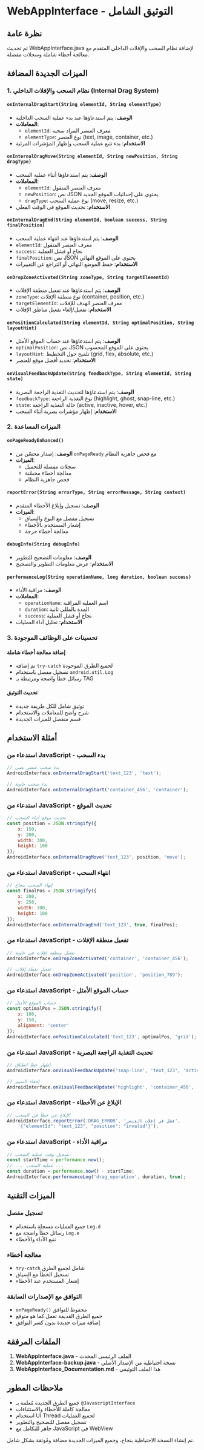 # WebAppInterface - التوثيق الشامل

## نظرة عامة
تم تحديث WebAppInterface.java لإضافة نظام السحب والإفلات الداخلي المتقدم مع معالجة أخطاء شاملة وسجلات مفصلة.

## الميزات الجديدة المضافة

### 1. نظام السحب والإفلات الداخلي (Internal Drag System)

#### `onInternalDragStart(String elementId, String elementType)`
- **الوصف**: يتم استدعاؤها عند بدء عملية السحب الداخلية
- **المعاملات**:
  - `elementId`: معرف العنصر المراد سحبه
  - `elementType`: نوع العنصر (text, image, container, etc.)
- **الاستخدام**: بدء تتبع عملية السحب وإظهار المؤشرات المرئية

#### `onInternalDragMove(String elementId, String newPosition, String dragType)`
- **الوصف**: يتم استدعاؤها أثناء عملية السحب
- **المعاملات**:
  - `elementId`: معرف العنصر المنقول
  - `newPosition`: نص JSON يحتوي على إحداثيات الموقع الجديد
  - `dragType`: نوع عملية السحب (move, resize, etc.)
- **الاستخدام**: تحديث الموقع في الوقت الفعلي

#### `onInternalDragEnd(String elementId, boolean success, String finalPosition)`
- **الوصف**: يتم استدعاؤها عند انتهاء عملية السحب
- `elementId`: معرف العنصر المنقول
- `success`: نجاح أو فشل العملية
- `finalPosition`: نص JSON يحتوي على الموقع النهائي
- **الاستخدام**: حفظ الموضع النهائي أو التراجع عن التغييرات

#### `onDropZoneActivated(String zoneType, String targetElementId)`
- **الوصف**: يتم استدعاؤها عند تفعيل منطقة الإفلات
- `zoneType`: نوع منطقة الإفلات (container, position, etc.)
- `targetElementId`: معرف العنصر الهدف للإفلات
- **الاستخدام**: تفعيل/إلغاء تفعيل مناطق الإفلات

#### `onPositionCalculated(String elementId, String optimalPosition, String layoutHint)`
- **الوصف**: يتم استدعاؤها عند حساب الموقع الأمثل
- `optimalPosition`: نص JSON يحتوي على الموقع المحسوب
- `layoutHint`: تلميح حول التخطيط (grid, flex, absolute, etc.)
- **الاستخدام**: تحديد أفضل موقع للعنصر

#### `onVisualFeedbackUpdate(String feedbackType, String elementId, String state)`
- **الوصف**: يتم استدعاؤها لتحديث التغذية الراجعة البصرية
- `feedbackType`: نوع التغذية الراجعة (highlight, ghost, snap-line, etc.)
- `state`: حالة التغذية الراجعة (active, inactive, hover, etc.)
- **الاستخدام**: إظهار مؤشرات بصرية أثناء السحب

### 2. الميزات المساعدة

#### `onPageReadyEnhanced()`
- **الوصف**: إصدار محسّن من `onPageReady` مع فحص جاهزية النظام
- **الميزات**:
  - سجلات مفصلة للتحميل
  - معالجة أخطاء محسّنة
  - فحص جاهزية النظام

#### `reportError(String errorType, String errorMessage, String context)`
- **الوصف**: تسجيل وإبلاغ الأخطاء المتقدم
- **الميزات**:
  - تسجيل مفصل مع النوع والسياق
  - إشعار المستخدم بالأخطاء
  - معالجة أخطاء حرجة

#### `debugInfo(String debugInfo)`
- **الوصف**: معلومات التصحيح للتطوير
- **الاستخدام**: عرض معلومات التطوير والتصحيح

#### `performanceLog(String operationName, long duration, boolean success)`
- **الوصف**: مراقبة الأداء
- **المعاملات**:
  - `operationName`: اسم العملية المراقبة
  - `duration`: المدة بالمللي ثانية
  - `success`: نجاح أو فشل العملية
- **الاستخدام**: تحليل أداء العمليات

### 3. تحسينات على الوظائف الموجودة

#### إضافة معالجة أخطاء شاملة
- تم إضافة `try-catch` لجميع الطرق الموجودة
- تسجيل مفصل باستخدام `android.util.Log`
- رسائل خطأ واضحة ومرتبطة بـ TAG

#### تحديث التوثيق
- توثيق شامل للكل طريقة جديدة
- شرح واضح للمعاملات والاستخدام
- قسم منفصل للميزات الجديدة

## أمثلة الاستخدام

### استدعاء من JavaScript - بدء السحب
```javascript
// بدء سحب عنصر نصي
AndroidInterface.onInternalDragStart('text_123', 'text');

// بدء سحب حاوية
AndroidInterface.onInternalDragStart('container_456', 'container');
```

### استدعاء من JavaScript - تحديث الموقع
```javascript
// تحديث موقع أثناء السحب
const position = JSON.stringify({
    x: 150,
    y: 200,
    width: 300,
    height: 100
});
AndroidInterface.onInternalDragMove('text_123', position, 'move');
```

### استدعاء من JavaScript - انتهاء السحب
```javascript
// إنهاء السحب بنجاح
const finalPos = JSON.stringify({
    x: 200,
    y: 250,
    width: 300,
    height: 100
});
AndroidInterface.onInternalDragEnd('text_123', true, finalPos);
```

### استدعاء من JavaScript - تفعيل منطقة الإفلات
```javascript
// تفعيل منطقة إفلات في حاوية
AndroidInterface.onDropZoneActivated('container', 'container_456');

// تفعيل نقطة إفلات
AndroidInterface.onDropZoneActivated('position', 'position_789');
```

### استدعاء من JavaScript - حساب الموقع الأمثل
```javascript
// حساب الموقع الأمثل
const optimalPos = JSON.stringify({
    x: 100,
    y: 150,
    alignment: 'center'
});
AndroidInterface.onPositionCalculated('text_123', optimalPos, 'grid');
```

### استدعاء من JavaScript - تحديث التغذية الراجعة البصرية
```javascript
// إظهار خط انطباق
AndroidInterface.onVisualFeedbackUpdate('snap-line', 'text_123', 'active');

// إخفاء التمييز
AndroidInterface.onVisualFeedbackUpdate('highlight', 'container_456', 'inactive');
```

### استدعاء من JavaScript - الإبلاغ عن الأخطاء
```javascript
// الإبلاغ عن خطأ في السحب
AndroidInterface.reportError('DRAG_ERROR', 'فشل في إفلات العنصر', 
    '{"elementId": "text_123", "position": "invalid"}');
```

### استدعاء من JavaScript - مراقبة الأداء
```javascript
// تسجيل وقت عملية السحب
const startTime = performance.now();
// ... عملية السحب ...
const duration = performance.now() - startTime;
AndroidInterface.performanceLog('drag_operation', duration, true);
```

## الميزات التقنية

### تسجيل مفصل
- جميع العمليات مسجلة باستخدام `Log.d`
- رسائل خطأ واضحة مع `Log.e`
- تتبع الأداء والأخطاء

### معالجة أخطاء
- `try-catch` شامل لجميع الطرق
- تسجيل الخطأ مع السياق
- إشعار المستخدم عند الأخطاء

### التوافق مع الإصدارات السابقة
- `onPageReady()` محفوظ للتوافق
- جميع الطرق القديمة تعمل كما هو متوقع
- إضافة ميزات جديدة بدون كسر التوافق

## الملفات المرفقة

1. **WebAppInterface.java** - الملف الرئيسي المحدث
2. **WebAppInterface-backup.java** - نسخة احتياطية من الإصدار الأصلي
3. **WebAppInterface_Documentation.md** - هذا الملف التوثيقي

## ملاحظات المطور

- جميع الطرق الجديدة مُعلمة بـ `@JavascriptInterface`
- معالجة كاملة للأخطاء والاستثناءات
- استخدام UI Thread لجميع العمليات
- تسجيل مفصل للتصحيح والتطوير
- جاهز للتكامل مع JavaScript في WebView

تم إنشاء النسخة الاحتياطية بنجاح، وجميع الميزات الجديدة مضافة ومُوثقة بشكل شامل.